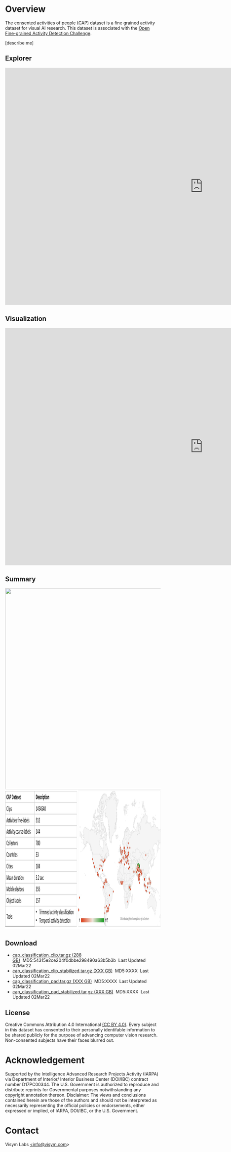 

# Overview

The consented activities of people (CAP) dataset is a fine grained activity dataset for visual AI research.  This dataset is associated with the [Open Fine-grained Activity Detection Challenge](https://openfad.nist.gov).

[describe me]

## Explorer

<iframe src="https://htmlpreview.github.io/?https://github.com/visym/cap/blob/main/docs/cap_hoverpixel_selector_56K.html" style="width: 1280px; height: 768px; border: 0px;" allowfullscreen></iframe>

## Visualization

<iframe width="1280" height="768" src="https://www.youtube.com/embed/Je91vWjSHpo" title="Fine-grained Activities of Consented People" frameborder="0" allow="accelerometer; autoplay; clipboard-write; encrypted-media; gyroscope; picture-in-picture" allowfullscreen></iframe>

## Summary

<img src="cap_histogram.pdf" width="1280" height="651" />

<img src="cap_summary.pdf" width="1280" height="450" />


## Download

* [cap_classification_clip.tar.gz (288 GB)](https://dl.dropboxusercontent.com/s/XXXX/cap_classification_clip.tar.gz)&nbsp;&nbsp;MD5:54315e2ce204f0dbbe298490a63b5b3b&nbsp;&nbsp;Last Updated 02Mar22
* [cap_classification_clip_stabilized.tar.gz (XXX GB)](https://dl.dropboxusercontent.com/s/XXXX/cap_classification_clip_stabilized.tar.gz)&nbsp;&nbsp;MD5:XXXX&nbsp;&nbsp;Last Updated 02Mar22
* [cap_classification_pad.tar.gz (XXX GB)](https://dl.dropboxusercontent.com/s/XXXX/cap_classification_pad.tar.gz)&nbsp;&nbsp;MD5:XXXX&nbsp;&nbsp;Last Updated 02Mar22
* [cap_classification_pad_stabilized.tar.gz (XXX GB)](https://dl.dropboxusercontent.com/s/XXXX/cap_classification_pad_stabilized.tar.gz)&nbsp;&nbsp;MD5:XXXX&nbsp;&nbsp;Last Updated 02Mar22

## License

Creative Commons Attribution 4.0 International [(CC BY 4.0)](https://creativecommons.org/licenses/by/4.0/).  Every subject in this dataset has consented to their personally identifable information to be shared publicly for the purpose of advancing computer vision research.  Non-consented subjects have their faces blurred out.  

# Acknowledgement

Supported by the Intelligence Advanced Research Projects Activity (IARPA) via Department of Interior/ Interior Business Center (DOI/IBC) contract number D17PC00344. The U.S. Government is authorized to reproduce and distribute reprints for Governmental purposes notwithstanding any copyright annotation thereon. Disclaimer: The views and conclusions contained herein are those of the authors and should not be interpreted as necessarily representing the official policies or endorsements, either expressed or implied, of IARPA, DOI/IBC, or the U.S. Government.

# Contact

Visym Labs <a href="mailto:info@visym.com">&lt;info@visym.com&gt;</a>


